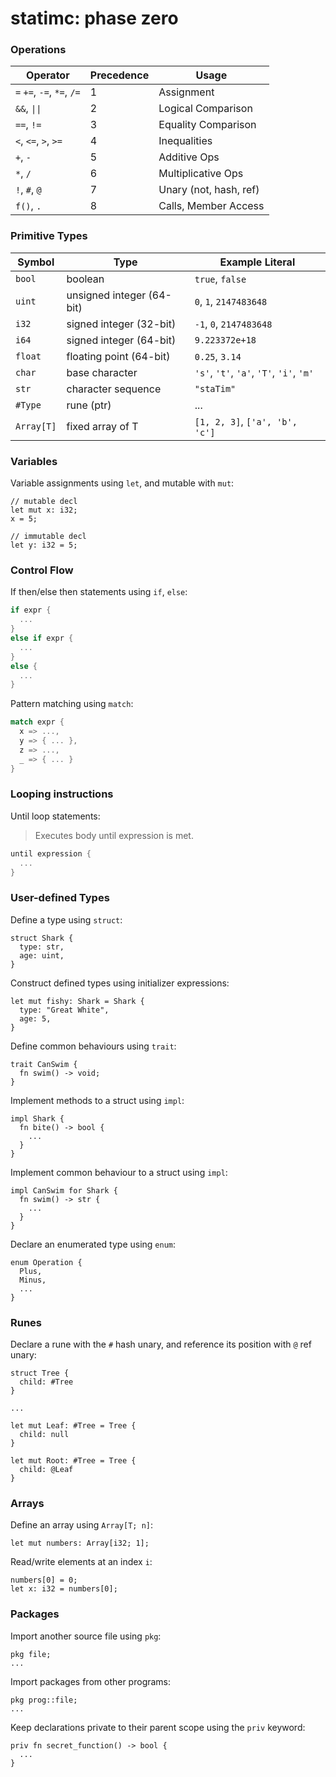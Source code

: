 # statimc: phase zero

### Operations

| Operator | Precedence | Usage 
|----------|------------|------
| `=` `+=`, `-=`, `*=`, `/=` | 1 | Assignment
| `&&`, `\|\|` | 2 | Logical Comparison
| `==`, `!=` | 3 | Equality Comparison
| `<`, `<=`, `>`, `>=` | 4 | Inequalities
| `+`, `-` | 5 | Additive Ops
| `*`, `/` | 6 | Multiplicative Ops
| `!`, `#`, `@` | 7 | Unary (not, hash, ref)
| `f()`, `.` | 8 | Calls, Member Access

### Primitive Types

| Symbol | Type | Example Literal
|--------|------|---------
| `bool` | boolean | `true`, `false`
| `uint` | unsigned integer (64-bit) | `0`, `1`, `2147483648`
| `i32`  | signed integer (32-bit) | `-1`, `0`, `2147483648`
| `i64`  | signed integer (64-bit) | `9.223372e+18`
| `float` | floating point (64-bit) | `0.25`, `3.14`
| `char` | base character | `'s'`, `'t'`, `'a'`, `'T'`, `'i'`, `'m'`
| `str` | character sequence | `"staTim"` 
| `#Type` | rune (ptr) | ...
| `Array[T]` | fixed array of T | `[1, 2, 3]`, `['a', 'b', 'c']`

### Variables

Variable assignments using `let`, and mutable with `mut`:
```
// mutable decl
let mut x: i32;
x = 5;

// immutable decl
let y: i32 = 5;
```

### Control Flow

If then/else then statements using `if`, `else`:

```rs
if expr {
  ...
}
else if expr {
  ...
}
else {
  ...
}
```

Pattern matching using `match`:

```rs
match expr {
  x => ...,
  y => { ... },
  z => ...,
  _ => { ... }
}
```

### Looping instructions

Until loop statements:
> Executes body until expression is met.
```rs
until expression {
  ...
}
```

### User-defined Types

Define a type using `struct`:
```
struct Shark {
  type: str,
  age: uint,
}
```
Construct defined types using initializer expressions:
```
let mut fishy: Shark = Shark {
  type: "Great White",
  age: 5,
}
```
Define common behaviours using `trait`:
```
trait CanSwim {
  fn swim() -> void;
}
```
Implement methods to a struct using `impl`:
```
impl Shark {
  fn bite() -> bool {
    ...
  }
}
```
Implement common behaviour to a struct using `impl`:
```
impl CanSwim for Shark {
  fn swim() -> str { 
    ...
  }
}
```
Declare an enumerated type using `enum`:
```
enum Operation {
  Plus,
  Minus,
  ...
}
```

### Runes

Declare a rune with the `#` hash unary, and reference its position with `@` ref unary:
```
struct Tree {
  child: #Tree
}

...

let mut Leaf: #Tree = Tree {
  child: null
}

let mut Root: #Tree = Tree {
  child: @Leaf
}
```

### Arrays

Define an array using `Array[T; n]`:
```
let mut numbers: Array[i32; 1];
```
Read/write elements at an index `i`:
```
numbers[0] = 0;
let x: i32 = numbers[0];
```

### Packages

Import another source file using `pkg`:
```
pkg file;
...
```
Import packages from other programs:
```
pkg prog::file;
...
```
Keep declarations private to their parent scope using the `priv` keyword:
```
priv fn secret_function() -> bool {
  ...
}
```
